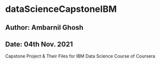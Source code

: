 # dataScienceCapstoneIBM
## Author: Ambarnil Ghosh
## Date: 04th Nov. 2021
Capstone Project &amp; Their Files for IBM Data Science Course of Coursera

